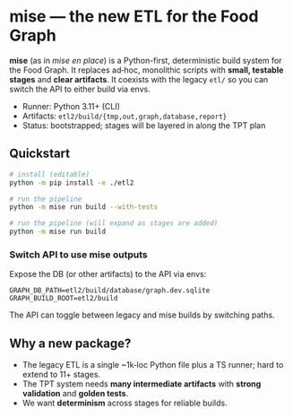 # mise — the new ETL for the Food Graph

**mise** (as in *mise en place*) is a Python-first, deterministic build system for the Food Graph.
It replaces ad‑hoc, monolithic scripts with **small, testable stages** and **clear artifacts**.
It coexists with the legacy `etl/` so you can switch the API to either build via envs.

- Runner: Python 3.11+ (CLI)
- Artifacts: `etl2/build/{tmp,out,graph,database,report}`
- Status: bootstrapped; stages will be layered in along the TPT plan

## Quickstart

```bash
# install (editable)
python -m pip install -e ./etl2

# run the pipeline
python -m mise run build --with-tests

# run the pipeline (will expand as stages are added)
python -m mise run build
```

### Switch API to use mise outputs

Expose the DB (or other artifacts) to the API via envs:

```
GRAPH_DB_PATH=etl2/build/database/graph.dev.sqlite
GRAPH_BUILD_ROOT=etl2/build
```

The API can toggle between legacy and mise builds by switching paths.

## Why a new package?

- The legacy ETL is a single ~1k‑loc Python file plus a TS runner; hard to extend to 11+ stages.
- The TPT system needs **many intermediate artifacts** with **strong validation** and **golden tests**.
- We want **determinism** across stages for reliable builds.
